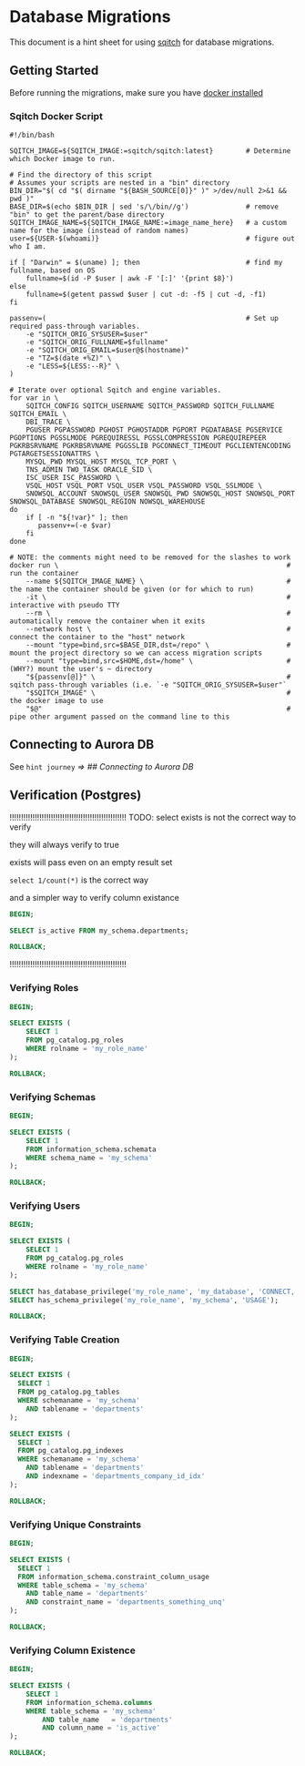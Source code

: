 Database Migrations
===================

This document is a hint sheet for using [sqitch](https://sqitch.org) for database migrations.

## Getting Started
Before running the migrations, make sure you have [docker installed](https://www.digitalocean.com/community/tutorials/how-to-install-and-use-docker-on-ubuntu-16-04)

### Sqitch Docker Script

```Shell
#!/bin/bash

SQITCH_IMAGE=${SQITCH_IMAGE:=sqitch/sqitch:latest}        # Determine which Docker image to run.

# Find the directory of this script
# Assumes your scripts are nested in a "bin" directory
BIN_DIR="$( cd "$( dirname "${BASH_SOURCE[0]}" )" >/dev/null 2>&1 && pwd )"
BASE_DIR=$(echo $BIN_DIR | sed 's/\/bin//g')              # remove "bin" to get the parent/base directory
SQITCH_IMAGE_NAME=${SQITCH_IMAGE_NAME:=image_name_here}   # a custom name for the image (instead of random names)
user=${USER-$(whoami)}                                    # figure out who I am.

if [ "Darwin" = $(uname) ]; then                          # find my fullname, based on OS
    fullname=$(id -P $user | awk -F '[:]' '{print $8}')
else
    fullname=$(getent passwd $user | cut -d: -f5 | cut -d, -f1)
fi

passenv=(                                                 # Set up required pass-through variables.
    -e "SQITCH_ORIG_SYSUSER=$user"
    -e "SQITCH_ORIG_FULLNAME=$fullname"
    -e "SQITCH_ORIG_EMAIL=$user@$(hostname)"
    -e "TZ=$(date +%Z)" \
    -e "LESS=${LESS:--R}" \
)

# Iterate over optional Sqitch and engine variables.
for var in \
    SQITCH_CONFIG SQITCH_USERNAME SQITCH_PASSWORD SQITCH_FULLNAME SQITCH_EMAIL \
    DBI_TRACE \
    PGUSER PGPASSWORD PGHOST PGHOSTADDR PGPORT PGDATABASE PGSERVICE PGOPTIONS PGSSLMODE PGREQUIRESSL PGSSLCOMPRESSION PGREQUIREPEER PGKRBSRVNAME PGKRBSRVNAME PGGSSLIB PGCONNECT_TIMEOUT PGCLIENTENCODING PGTARGETSESSIONATTRS \
    MYSQL_PWD MYSQL_HOST MYSQL_TCP_PORT \
    TNS_ADMIN TWO_TASK ORACLE_SID \
    ISC_USER ISC_PASSWORD \
    VSQL_HOST VSQL_PORT VSQL_USER VSQL_PASSWORD VSQL_SSLMODE \
    SNOWSQL_ACCOUNT SNOWSQL_USER SNOWSQL_PWD SNOWSQL_HOST SNOWSQL_PORT SNOWSQL_DATABASE SNOWSQL_REGION NOWSQL_WAREHOUSE
do
    if [ -n "${!var}" ]; then
       passenv+=(-e $var)
    fi
done

# NOTE: the comments might need to be removed for the slashes to work
docker run \                                                        # run the container
    --name ${SQITCH_IMAGE_NAME} \                                   # the name the container should be given (or for which to run)
    -it \                                                           # interactive with pseudo TTY
    --rm \                                                          # automatically remove the container when it exits
    --network host \                                                # connect the container to the "host" network
    --mount "type=bind,src=$BASE_DIR,dst=/repo" \                   # mount the project directory so we can access migration scripts
    --mount "type=bind,src=$HOME,dst=/home" \                       # (WHY?) mount the user's ~ directory
    "${passenv[@]}" \                                               # sqitch pass-through variables (i.e. `-e "SQITCH_ORIG_SYSUSER=$user"`
    "$SQITCH_IMAGE" \                                               # the docker image to use
    "$@"                                                            # pipe other argument passed on the command line to this
```

## Connecting to Aurora DB
See `hint journey` _=> ## Connecting to Aurora DB_

## Verification (Postgres)

!!!!!!!!!!!!!!!!!!!!!!!!!!!!!!!!!!!!!!!!!!!!!!!!!!!
TODO: 
select exists is not the correct way to verify

they will always verify to true

exists will pass even on an empty result set

`select 1/count(*)` is the correct way

and a simpler way to verify column existance

```sql
BEGIN;

SELECT is_active FROM my_schema.departments;

ROLLBACK;
```
!!!!!!!!!!!!!!!!!!!!!!!!!!!!!!!!!!!!!!!!!!!!!!!!!!!

### Verifying Roles

```sql
BEGIN;

SELECT EXISTS (
    SELECT 1
    FROM pg_catalog.pg_roles
    WHERE rolname = 'my_role_name'
);

ROLLBACK;
```

### Verifying Schemas

```sql
BEGIN;

SELECT EXISTS (
    SELECT 1
    FROM information_schema.schemata
    WHERE schema_name = 'my_schema'
);

ROLLBACK;
```

### Verifying Users

```sql
BEGIN;

SELECT EXISTS (
    SELECT 1
    FROM pg_catalog.pg_roles
    WHERE rolname = 'my_role_name'
);

SELECT has_database_privilege('my_role_name', 'my_database', 'CONNECT, TEMPORARY');
SELECT has_schema_privilege('my_role_name', 'my_schema', 'USAGE');

ROLLBACK;
```

### Verifying Table Creation

```sql
BEGIN;

SELECT EXISTS (
  SELECT 1
  FROM pg_catalog.pg_tables
  WHERE schemaname = 'my_schema'
    AND tablename = 'departments'
);

SELECT EXISTS (
  SELECT 1
  FROM pg_catalog.pg_indexes
  WHERE schemaname = 'my_schema'
    AND tablename = 'departments'
    AND indexname = 'departments_company_id_idx'
);

ROLLBACK;
```

### Verifying Unique Constraints

```sql
BEGIN;

SELECT EXISTS (
  SELECT 1
  FROM information_schema.constraint_column_usage
  WHERE table_schema = 'my_schema'
    AND table_name = 'departments'
    AND constraint_name = 'departments_something_unq'
);

ROLLBACK;
```

### Verifying Column Existence

```sql
BEGIN;

SELECT EXISTS (
    SELECT 1
    FROM information_schema.columns
    WHERE table_schema = 'my_schema'
        AND table_name   = 'departments'
        AND column_name = 'is_active'
);

ROLLBACK;
```
